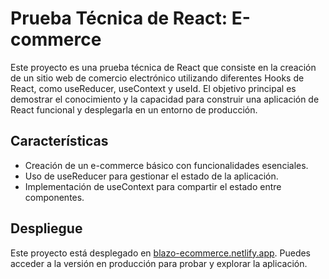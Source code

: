 # Prueba Técnica de React: E-commerce

Este proyecto es una prueba técnica de React que consiste en la creación de un sitio web de comercio electrónico utilizando diferentes Hooks de React, como useReducer, useContext y useId. El objetivo principal es demostrar el conocimiento y la capacidad para construir una aplicación de React funcional y desplegarla en un entorno de producción.

## Características

- Creación de un e-commerce básico con funcionalidades esenciales.
- Uso de useReducer para gestionar el estado de la aplicación.
- Implementación de useContext para compartir el estado entre componentes.

## Despliegue

Este proyecto está desplegado en [blazo-ecommerce.netlify.app](https://blazo-ecommerce.netlify.app). Puedes acceder a la versión en producción para probar y explorar la aplicación.
